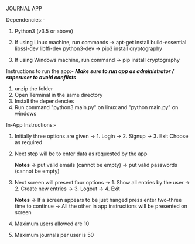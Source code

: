 JOURNAL APP

Dependencies:-

1. Python3 (v3.5 or above)

2. If using Linux machine, run commands
    -> apt-get install build-essential libssl-dev libffi-dev python3-dev
    -> pip3 install cryptography
3. If using Windows machine, run command
    -> pip install cryptography

Instructions to run the app:-
***Make sure to run app as administrator / superuser to avoid conflicts***

1. unzip the folder
2. Open Terminal in the same directory
3. Install the dependencies
4. Run command "python3 main.py" on linux and "python main.py" on windows

In-App Instructions:-

1. Initially three options are given
    -> 1. Login
    -> 2. Signup
    -> 3. Exit
    Choose as required

2. Next step will be to enter data as requested by the app

    **Notes**
        -> put valid emails (cannot be empty)
        -> put valid passwords (cannot be empty)

3. Next screen will present four options
    -> 1. Show all entries by the user
    -> 2. Create new entries
    -> 3. Logout
    -> 4. Exit

    **Notes**
    -> If a screen appears to be just hanged press enter two-three time to continue
    -> All the other in app instructions will be presented on screen

4. Maximum users allowed are 10
5. Maximum journals per user is 50
